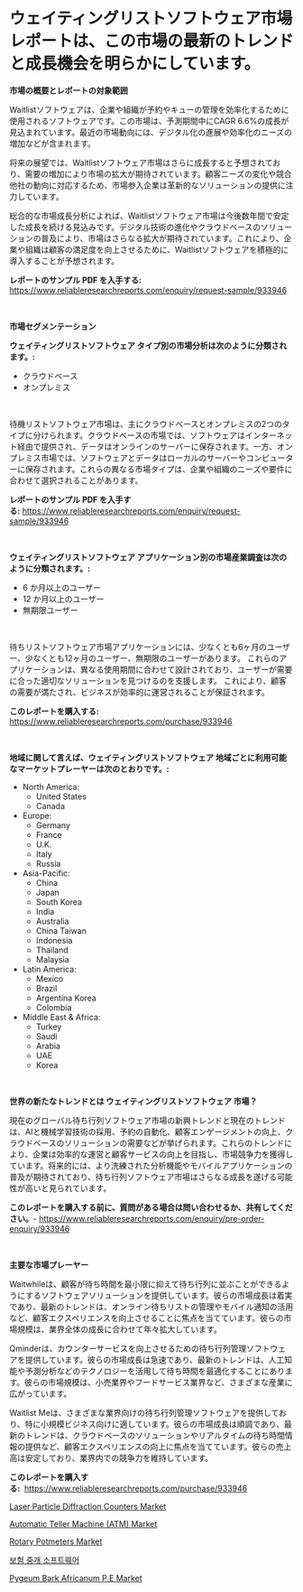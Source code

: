 <p><h1>ウェイティングリストソフトウェア市場レポートは、この市場の最新のトレンドと成長機会を明らかにしています。</h1></p><p><strong>市場の概要とレポートの対象範囲</strong></p>
<p><p>Waitlistソフトウェアは、企業や組織が予約やキューの管理を効率化するために使用されるソフトウェアです。この市場は、予測期間中にCAGR 6.6%の成長が見込まれています。最近の市場動向には、デジタル化の進展や効率化のニーズの増加などが含まれます。</p><p>将来の展望では、Waitlistソフトウェア市場はさらに成長すると予想されており、需要の増加により市場の拡大が期待されています。顧客ニーズの変化や競合他社の動向に対応するため、市場参入企業は革新的なソリューションの提供に注力しています。</p><p>総合的な市場成長分析によれば、Waitlistソフトウェア市場は今後数年間で安定した成長を続ける見込みです。デジタル技術の進化やクラウドベースのソリューションの普及により、市場はさらなる拡大が期待されています。これにより、企業や組織は顧客の満足度を向上させるために、Waitlistソフトウェアを積極的に導入することが予想されます。</p></p>
<p><strong>レポートのサンプル PDF を入手する:</strong> <a href="https://www.reliableresearchreports.com/enquiry/request-sample/933946">https://www.reliableresearchreports.com/enquiry/request-sample/933946</a></p>
<p>&nbsp;</p>
<p><strong>市場セグメンテーション</strong></p>
<p><strong>ウェイティングリストソフトウェア タイプ別の市場分析は次のように分類されます。:</strong></p>
<p><ul><li>クラウドベース</li><li>オンプレミス</li></ul></p>
<p>&nbsp;</p>
<p><p>待機リストソフトウェア市場は、主にクラウドベースとオンプレミスの2つのタイプに分けられます。クラウドベースの市場では、ソフトウェアはインターネット経由で提供され、データはオンラインのサーバーに保存されます。一方、オンプレミス市場では、ソフトウェアとデータはローカルのサーバーやコンピューターに保存されます。これらの異なる市場タイプは、企業や組織のニーズや要件に合わせて選択されることがあります。</p></p>
<p><strong>レポートのサンプル PDF を入手する:</strong>&nbsp;<a href="https://www.reliableresearchreports.com/enquiry/request-sample/933946">https://www.reliableresearchreports.com/enquiry/request-sample/933946</a></p>
<p>&nbsp;</p>
<p><strong> ウェイティングリストソフトウェア アプリケーション別の市場産業調査は次のように分類されます。:</strong></p>
<p><ul><li>6 か月以上のユーザー</li><li>12 か月以上のユーザー</li><li>無期限ユーザー</li></ul></p>
<p>&nbsp;</p>
<p><p>待ちリストソフトウェア市場アプリケーションには、少なくとも6ヶ月のユーザー、少なくとも12ヶ月のユーザー、無期限のユーザーがあります。 これらのアプリケーションは、異なる使用期間に合わせて設計されており、ユーザーが需要に合った適切なソリューションを見つけるのを支援します。 これにより、顧客の需要が満たされ、ビジネスが効率的に運営されることが保証されます。</p></p>
<p><strong>このレポートを購入する:</strong>&nbsp; <a href="https://www.reliableresearchreports.com/purchase/933946">https://www.reliableresearchreports.com/purchase/933946</a></p>
<p>&nbsp;</p>
<p><strong>地域に関して言えば、ウェイティングリストソフトウェア 地域ごとに利用可能なマーケットプレーヤーは次のとおりです。:</strong></p>
<p><ul>
    <li>
        North America:
        <ul>
            <li>United States</li>
            <li>Canada</li>
        </ul>
    </li>
    <li>
        Europe:
        <ul>
            <li>Germany</li>
            <li>France</li>
            <li>U.K.</li>
            <li>Italy</li>
            <li>Russia</li>
        </ul>
    </li>
    <li>
        Asia-Pacific:
        <ul>
            <li>China</li>
            <li>Japan</li>
            <li>South Korea</li>
            <li>India</li>
            <li>Australia</li>
            <li>China Taiwan</li>
            <li>Indonesia</li>
            <li>Thailand</li>
            <li>Malaysia</li>
        </ul>
    </li>
    <li>
        Latin America:
        <ul>
            <li>Mexico</li>
            <li>Brazil</li>
            <li>Argentina Korea</li>
            <li>Colombia</li>
        </ul>
    </li>
    <li>
        Middle East & Africa:
        <ul>
            <li>Turkey</li>
            <li>Saudi</li>
            <li>Arabia</li>
            <li>UAE</li>
            <li>Korea</li>
        </ul>
    </li>
    </ul></p>
<p>&nbsp;</p>
<p><strong>世界の新たなトレンドとは ウェイティングリストソフトウェア 市場？</strong></p>
<p><p>現在のグローバル待ち行列ソフトウェア市場の新興トレンドと現在のトレンドは、AIと機械学習技術の採用、予約の自動化、顧客エンゲージメントの向上、クラウドベースのソリューションの需要などが挙げられます。これらのトレンドにより、企業は効率的な運営と顧客サービスの向上を目指し、市場競争力を獲得しています。将来的には、より洗練された分析機能やモバイルアプリケーションの普及が期待されており、待ち行列ソフトウェア市場はさらなる成長を遂げる可能性が高いと見られています。</p></p>
<p><strong>このレポートを購入する前に、質問がある場合は問い合わせるか、共有してください。</strong>- <a href="https://www.reliableresearchreports.com/enquiry/pre-order-enquiry/933946">https://www.reliableresearchreports.com/enquiry/pre-order-enquiry/933946</a></p>
<p>&nbsp;</p>
<p><strong>主要な市場プレーヤー</strong></p>
<p><p>Waitwhileは、顧客が待ち時間を最小限に抑えて待ち行列に並ぶことができるようにするソフトウェアソリューションを提供しています。彼らの市場成長は着実であり、最新のトレンドは、オンライン待ちリストの管理やモバイル通知の活用など、顧客エクスペリエンスを向上させることに焦点を当てています。彼らの市場規模は、業界全体の成長に合わせて年々拡大しています。</p><p>Qminderは、カウンターサービスを向上させるための待ち行列管理ソフトウェアを提供しています。彼らの市場成長は急速であり、最新のトレンドは、人工知能や予測分析などのテクノロジーを活用して待ち時間を最適化することにあります。彼らの市場規模は、小売業界やフードサービス業界など、さまざまな産業に広がっています。</p><p>Waitlist Meは、さまざまな業界向けの待ち行列管理ソフトウェアを提供しており、特に小規模ビジネス向けに適しています。彼らの市場成長は順調であり、最新のトレンドは、クラウドベースのソリューションやリアルタイムの待ち時間情報の提供など、顧客エクスペリエンスの向上に焦点を当てています。彼らの売上高は安定しており、業界内での競争力を維持しています。</p></p>
<p><strong>このレポートを購入する:</strong>&nbsp;&nbsp;<a href="https://www.reliableresearchreports.com/purchase/933946">https://www.reliableresearchreports.com/purchase/933946</a></p>
<p><p><a href="https://github.com/RoccoManning/Market-Research-Report-List-3/blob/main/laser-particle-diffraction-counters-market.md">Laser Particle Diffraction Counters Market</a></p><p><a href="https://iodized-pantydraco-05c.notion.site/Automatic-Teller-Machine-ATM-Market-A-Comprehensive-Report-of-its-Market-Share-Growth-Trends-20-928701e2386d4c17b098bc302e68cd1c">Automatic Teller Machine (ATM) Market</a></p><p><a href="https://github.com/gulaimolin/Market-Research-Report-List-3/blob/main/rotary-potmeters-market.md">Rotary Potmeters Market</a></p><p><a href="https://github.com/lzrvbyqzftro57/Market-Research-Report-List-1/blob/main/5406598184216.md">보험 중개 소프트웨어</a></p><p><a href="https://zircon-bluebell-299.notion.site/Pygeum-Bark-Africanum-P-E-Market-Research-Report-Provides-thorough-Industry-Overview-which-offers-a-7a4eec3e09c6457ab134f6e4a6dc3268">Pygeum Bark Africanum P.E Market</a></p></p>